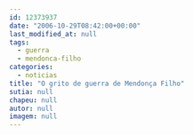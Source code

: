 ```yaml
---
id: 12373937
date: "2006-10-29T08:42:00+00:00"
last_modified_at: null
tags:
  - guerra
  - mendonca-filho
categories:
  - noticias
title: "O grito de guerra de Mendonça Filho"
sutia: null
chapeu: null
autor: null
imagem: null
---
```

<p><P>&nbsp;</P> </p>
